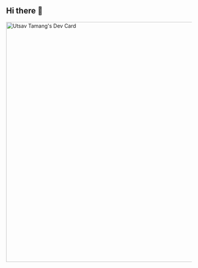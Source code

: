 ## Hi there 👋

<!--
**Ecchisen/Ecchisen** is a ✨ _special_ ✨ repository because its `README.md` (this file) appears on your GitHub profile.

Here are some ideas to get you started:

- 🔭 I’m currently working on JavaScript...
- 🌱 I’m currently learning Web Development...
- 👯 I’m looking to collaborate on nothing for now...
- 🤔 I’m looking for help with ...
-->


<a href="https://app.daily.dev/utsavtamang"><img src="https://api.daily.dev/devcards/v2/geEPWoCWhASVZ7HX0v5x8.png?r=2ol&type=wide" width="652" alt="Utsav Tamang's Dev Card"/></a>
